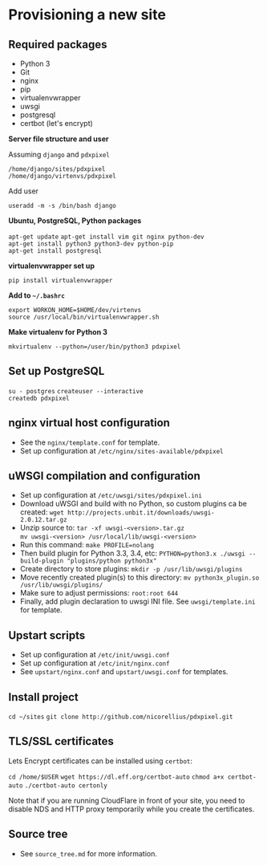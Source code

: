 # Provisioning a new site

## Required packages

- Python 3
- Git
- nginx
- pip
- virtualenvwrapper
- uwsgi
- postgresql
- certbot (let's encrypt)

**Server file structure and user**

Assuming `django` and `pdxpixel`

`/home/django/sites/pdxpixel`  
`/home/django/virtenvs/pdxpixel`

Add user

`useradd -m -s /bin/bash django`

**Ubuntu, PostgreSQL, Python packages**

`apt-get update`
`apt-get install vim git nginx python-dev`  
`apt-get install python3 python3-dev python-pip`  
`apt-get install postgresql`

**virtualenvwrapper set up**

`pip install virtualenvwrapper`  

**Add to `~/.bashrc`**

`export WORKON_HOME=$HOME/dev/virtenvs`  
`source /usr/local/bin/virtualenvwrapper.sh`

**Make virtualenv for Python 3**

`mkvirtualenv --python=/user/bin/python3 pdxpixel`

## Set up PostgreSQL

`su - postgres`
`createuser --interactive`  
`createdb pdxpixel`

## nginx virtual host configuration

- See the `nginx/template.conf` for template.
- Set up configuration at `/etc/nginx/sites-available/pdxpixel`

## uWSGI compilation and configuration

- Set up configuration at `/etc/uwsgi/sites/pdxpixel.ini`
- Download uWSGI and build with no Python, so custom plugins ca be created:
    `wget http://projects.unbit.it/downloads/uwsgi-2.0.12.tar.gz`
- Unzip source to:
    `tar -xf uwsgi-<version>.tar.gz`  
    `mv uwsgi-<version> /usr/local/lib/uwsgi-<version>`
- Run this command: `make PROFILE=nolang`
- Then build plugin for Python 3.3, 3.4, etc:
    `PYTHON=python3.x ./uwsgi --build-plugin "plugins/python python3x"`
- Create directory to store plugins: `mkdir -p /usr/lib/uwsgi/plugins`
- Move recently created plugin(s) to this directory:
    `mv python3x_plugin.so /usr/lib/uwsgi/plugins/`
- Make sure to adjust permissions: `root:root 644`
- Finally, add plugin declaration to uwsgi INI file. See `uwsgi/template.ini` for template.

## Upstart scripts

- Set up configuration at `/etc/init/uwsgi.conf`
- Set up configuration at `/etc/init/nginx.conf`
- See `upstart/nginx.conf` and `upstart/uwsgi.conf` for templates.

## Install project

`cd ~/sites`
`git clone http://github.com/nicorellius/pdxpixel.git`

## TLS/SSL certificates

Lets Encrypt certificates can be installed using `certbot`:

`cd /home/$USER`
`wget https://dl.eff.org/certbot-auto`
`chmod a+x certbot-auto`
`./certbot-auto certonly`

Note that if you are running CloudFlare in front of your site, you need to disable NDS and HTTP proxy temporarily while you create the certificates.

## Source tree

- See `source_tree.md` for more information.

